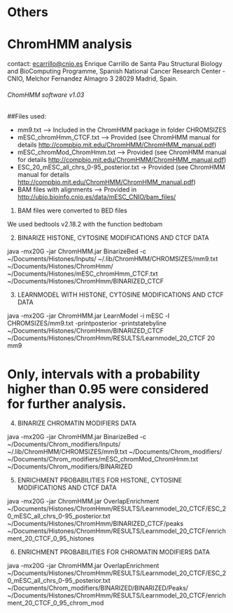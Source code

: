# Others

# ChromHMM analysis

contact: ecarrillo@cnio.es Enrique Carrillo de Santa Pau  Structural Biology and BioComputing Programme, Spanish National Cancer Research Center - CNIO, Melchor Fernandez Almagro 3 28029 Madrid, Spain.

###### ChomHMM software v1.03

##Files used:
- mm9.txt --> Included in the ChromHMM package in folder CHROMSIZES
- mESC_chromHmm_CTCF.txt --> Provided (see ChromHMM manual for details http://compbio.mit.edu/ChromHMM/ChromHMM_manual.pdf)
- mESC_chromMod_ChromHmm.txt --> Provided (see ChromHMM manual for details http://compbio.mit.edu/ChromHMM/ChromHMM_manual.pdf)
- ESC_20_mESC_all_chrs_0-95_posterior.txt -> Provided (see ChromHMM manual for details http://compbio.mit.edu/ChromHMM/ChromHMM_manual.pdf)
- BAM files with alignments --> Provided in http://ubio.bioinfo.cnio.es/data/mESC_CNIO/bam_files/


1) BAM files were converted to BED files

We used bedtools v2.18.2 with the function bedtobam

2) BINARIZE HISTONE, CYTOSINE MODIFICATIONS AND CTCF DATA

java -mx20G -jar ChromHMM.jar BinarizeBed  -c ~/Documents/Histones/Inputs/ ~/.lib/ChromHMM/CHROMSIZES/mm9.txt ~/Documents/Histones/ChromHmm/ ~/Documents/Histones/mESC_chromHmm_CTCF.txt ~/Documents/Histones/ChromHmm/BINARIZED_CTCF

3) LEARNMODEL WITH HISTONE, CYTOSINE MODIFICATIONS AND CTCF DATA

java -mx20G -jar ChromHMM.jar LearnModel -i mESC -l CHROMSIZES/mm9.txt -printposterior -printstatebyline  ~/Documents/Histones/ChromHmm/BINARIZED_CTCF ~/Documents/Histones/ChromHmm/RESULTS/Learnmodel_20_CTCF 20 mm9

# Only, intervals with a probability higher than 0.95 were considered for further analysis.

4) BINARIZE CHROMATIN MODIFIERS DATA

java -mx20G -jar ChromHMM.jar BinarizeBed  -c ~/Documents/Chrom_modifiers/Inputs/ ~/.lib/ChromHMM/CHROMSIZES/mm9.txt ~/Documents/Chrom_modifiers/ ~/Documents/Chrom_modifiers/mESC_chromMod_ChromHmm.txt ~/Documents/Chrom_modifiers/BINARIZED

5) ENRICHMENT PROBABILITIES FOR HISTONE, CYTOSINE MODIFICATIONS AND CTCF DATA

java -mx20G -jar ChromHMM.jar OverlapEnrichment ~/Documents/Histones/ChromHmm/RESULTS/Learnmodel_20_CTCF/ESC_20_mESC_all_chrs_0-95_posterior.txt ~/Documents/Histones/ChromHmm/BINARIZED_CTCF/peaks ~/Documents/Histones/ChromHmm/RESULTS/Learnmodel_20_CTCF/enrichment_20_CTCF_0_95_histones

6) ENRICHMENT PROBABILITIES FOR CHROMATIN MODIFIERS DATA

java -mx20G -jar ChromHMM.jar OverlapEnrichment ~/Documents/Histones/ChromHmm/RESULTS/Learnmodel_20_CTCF/ESC_20_mESC_all_chrs_0-95_posterior.txt ~/Documents/Chrom_modifiers/BINARIZED/BINARIZED/Peaks/ ~/Documents/Histones/ChromHmm/RESULTS/Learnmodel_20_CTCF/enrichment_20_CTCF_0_95_chrom_mod
